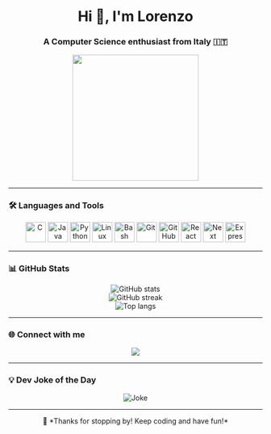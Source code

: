 <h1 align="center">Hi 👋, I'm Lorenzo</h1>
<h3 align="center">A Computer Science enthusiast from Italy 🇮🇹</h3>

<p align="center">
  <img src="https://media.giphy.com/media/qgQUggAC3Pfv687qPC/giphy.gif" width="250" />
</p>

---

### 🛠️ Languages and Tools

<p align="center">
  <img src="https://cdn.jsdelivr.net/gh/devicons/devicon/icons/c/c-original.svg" width="40" alt="C" />
  <img src="https://cdn.jsdelivr.net/gh/devicons/devicon/icons/java/java-original.svg" width="40" alt="Java" />
  <img src="https://cdn.jsdelivr.net/gh/devicons/devicon/icons/python/python-original.svg" width="40" alt="Python" />
  <img src="https://cdn.jsdelivr.net/gh/devicons/devicon/icons/linux/linux-original.svg" width="40" alt="Linux" />
  <img src="https://cdn.jsdelivr.net/gh/devicons/devicon/icons/bash/bash-original.svg" width="40" alt="Bash" />
  <img src="https://cdn.jsdelivr.net/gh/devicons/devicon/icons/git/git-original.svg" width="40" alt="Git" />
  <img src="https://cdn.jsdelivr.net/gh/devicons/devicon/icons/github/github-original.svg" width="40" alt="GitHub" />
  <img src="https://cdn.jsdelivr.net/gh/devicons/devicon/icons/react/react-original.svg" width="40" alt="React" />
  <img src="https://cdn.jsdelivr.net/gh/devicons/devicon/icons/next/next-original.svg" width="40" alt="Next" />
  <img src="https://cdn.jsdelivr.net/gh/devicons/devicon/icons/express/express-original.svg" width="40" alt="Express" />
</p>

---

### 📊 GitHub Stats

<p align="center">
  <img src="https://github-readme-stats.vercel.app/api?username=AngeLorenzo04&show_icons=true&theme=react" alt="GitHub stats"/>
  <br/>
  <img src="https://github-readme-streak-stats.herokuapp.com?user=AngeLorenzo04&theme=react" alt="GitHub streak"/>
  <br/>
  <img src="https://github-readme-stats.vercel.app/api/top-langs/?username=AngeLorenzo04&layout=compact&theme=react" alt="Top langs"/>
</p>

---

### 🌐 Connect with me

<p align="center">
  <a href="https://github.com/AngeLorenzo04" target="_blank">
    <img src="https://img.shields.io/badge/GitHub-%2312100E.svg?style=for-the-badge&logo=github&logoColor=white" />
  </a>
  <!-- Aggiungi LinkedIn o altri profili se vuoi -->
</p>

---

### 💡 Dev Joke of the Day

<p align="center">
  <img src="https://readme-jokes.vercel.app/api?hideBorder&theme=dark" alt="Joke" />
</p>

---

<p align="center">
  🚀 *Thanks for stopping by! Keep coding and have fun!*
</p>

